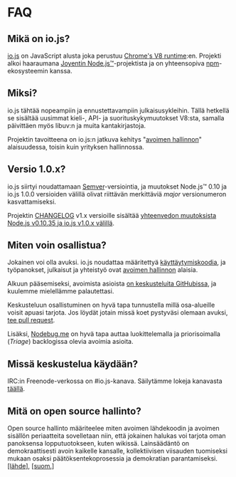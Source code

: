 # FAQ

## Mikä on io.js?

[io.js](https://github.com/iojs/io.js) on JavaScript alusta joka perustuu [Chrome's V8 runtime](http://code.google.com/p/v8/):en. Projekti alkoi haaraumana [Joyentin Node.js™](https://nodejs.org/)-projektista ja on yhteensopiva [npm](https://www.npmjs.org/)-ekosysteemin kanssa.

## Miksi?

io.js tähtää nopeampiin ja ennustettavampiin julkaisusykleihin. Tällä hetkellä se sisältää uusimmat kieli-, API- ja suorituskykymuutokset V8:sta, samalla päivittäen myös libuv:n ja muita kantakirjastoja.

Projektin tavoitteena on io.js:n jatkuva kehitys "[avoimen hallinnon](https://github.com/iojs/io.js/blob/v1.x/GOVERNANCE.md#readme)" alaisuudessa, toisin kuin yrityksen hallinnossa.

## Versio 1.0.x?

io.js siirtyi noudattamaan [Semver](http://semver.org/)-versiointia, ja muutokset Node.js™ 0.10 ja io.js 1.0.0 versioiden välillä olivat riittävän merkittäviä _major_ versionumeron kasvattamiseksi.

Projektin [CHANGELOG](https://github.com/iojs/io.js/blob/v1.x/CHANGELOG.md) v1.x versioille sisältää [yhteenvedon muutoksista Node.js v0.10.35 ja io.js v1.0.x välillä](https://github.com/iojs/io.js/blob/v1.x/CHANGELOG.md#summary-of-changes-from-nodejs-v01035-to-iojs-v100).

## Miten voin osallistua?

Jokainen voi olla avuksi. io.js noudattaa määritettyä [käyttäytymiskoodia](https://github.com/iojs/io.js/blob/v1.x/CONTRIBUTING.md#code-of-conduct), ja työpanokset, julkaisut ja yhteistyö ovat [avoimen hallinnon](https://github.com/iojs/io.js/blob/v1.x/GOVERNANCE.md#readme) alaisia.

Alkuun pääsemiseksi, avoimista asioista [on keskusteluita GitHubissa](https://github.com/iojs/io.js/issues), ja kuulemme mielellämme palautettasi.

Keskusteluun osallistuminen on hyvä tapa tunnustella millä osa-alueille voisit apuasi tarjota. Jos löydät jotain missä koet pystyväsi olemaan avuksi, [tee pull request](https://github.com/iojs/io.js/blob/v1.x/CONTRIBUTING.md#code-contributions).

Lisäksi, [Nodebug.me](http://nodebug.me/) on hyvä tapa auttaa luokittelemalla ja priorisoimalla (_Triage_) backlogissa olevia avoimia asioita.

## Missä keskustelua käydään?

IRC:in Freenode-verkossa on #io.js-kanava. Säilytämme lokeja kanavasta [täällä](http://logs.libuv.org/io.js/latest).

## Mitä on open source hallinto?

Open source hallinto määriteelee miten avoimen lähdekoodin ja avoimen sisällön periaatteita sovelletaan niin, että jokainen halukas voi tarjota oman panoksensa lopputuotokseen, kuten wikissä. Lainsäädäntö on demokraattisesti avoin kaikelle kansalle, kollektiivisen viisauden tuomiseksi mukaan osaksi päätöksentekoprosessia ja demokratian parantamiseksi. [[lähde]](https://en.wikipedia.org/wiki/Open-source_governance), [[suom.]](https://fi.wikipedia.org/wiki/Avoin_politiikka)


